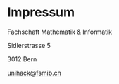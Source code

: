 
# Impressum

Fachschaft Mathematik & Informatik

Sidlerstrasse 5

3012 Bern



[unihack@fsmib.ch](mailto:unihack@.fsmib.ch)

